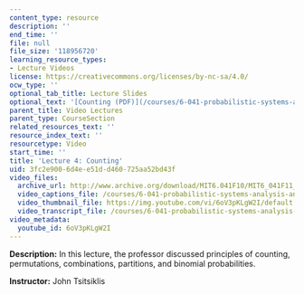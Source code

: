 ```yaml
---
content_type: resource
description: ''
end_time: ''
file: null
file_size: '118956720'
learning_resource_types:
- Lecture Videos
license: https://creativecommons.org/licenses/by-nc-sa/4.0/
ocw_type: ''
optional_tab_title: Lecture Slides
optional_text: '[Counting (PDF)](/courses/6-041-probabilistic-systems-analysis-and-applied-probability-fall-2010/resources/mit6_041f10_l04)'
parent_title: Video Lectures
parent_type: CourseSection
related_resources_text: ''
resource_index_text: ''
resourcetype: Video
start_time: ''
title: 'Lecture 4: Counting'
uid: 3fc2e900-6d4e-e51d-d460-725aa52bd43f
video_files:
  archive_url: http://www.archive.org/download/MIT6.041F10/MIT6_041F11_lec04_300k.mp4
  video_captions_file: /courses/6-041-probabilistic-systems-analysis-and-applied-probability-fall-2010/f68c2b207bcb5e2a843aaf5cff23d63d_6oV3pKLgW2I.vtt
  video_thumbnail_file: https://img.youtube.com/vi/6oV3pKLgW2I/default.jpg
  video_transcript_file: /courses/6-041-probabilistic-systems-analysis-and-applied-probability-fall-2010/32a46a5df2170f5b517ab6f338db6f4a_6oV3pKLgW2I.pdf
video_metadata:
  youtube_id: 6oV3pKLgW2I
---
```


**Description:** In this lecture, the professor discussed principles of counting, permutations, combinations, partitions, and binomial probabilities.

**Instructor:** John Tsitsiklis

